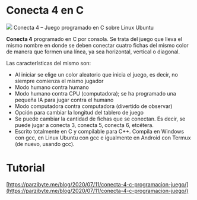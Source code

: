 # Conecta 4 en C
[![](https://parzibyte.me/blog/wp-content/uploads/2020/07/Conecta-4-Juego-programado-en-C-sobre-Linux-Ubuntu.png)](https://parzibyte.me/blog/wp-content/uploads/2020/07/Conecta-4-Juego-programado-en-C-sobre-Linux-Ubuntu.png)
Conecta 4 – Juego programado en C sobre Linux Ubuntu

**Conecta 4**  programado en C por consola. Se trata del juego que lleva el mismo nombre en donde se deben conectar cuatro fichas del mismo color de manera que formen una línea, ya sea horizontal, vertical o diagonal.

Las características del mismo son:

-   Al iniciar se elige un color aleatorio que inicia el juego, es decir, no siempre comienza el mismo jugador
-   Modo humano contra humano
-   Modo humano contra CPU (computadora); se ha programado una pequeña IA para jugar contra el humano
-   Modo computadora contra computadora (divertido de observar)
-   Opción para cambiar la longitud del tablero de juego
-   Se puede cambiar la cantidad de fichas que se conectan. Es decir, se puede jugar a conecta 3, conecta 5, conecta 6, etcétera.
-   Escrito totalmente en C y compilable para C++. Compila en Windows con gcc, en Linux Ubuntu con gcc e igualmente en Android con Termux (de nuevo, usando gcc).

# Tutorial
[https://parzibyte.me/blog/2020/07/11/conecta-4-c-programacion-juego/](https://parzibyte.me/blog/2020/07/11/conecta-4-c-programacion-juego/)
